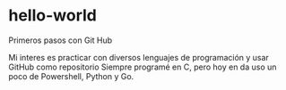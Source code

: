 # hello-world
Primeros pasos con Git Hub

Mi interes es practicar con diversos lenguajes de programación y usar GitHub como repositorio
Siempre programé en C, pero hoy en da uso un poco de Powershell, Python y Go.
